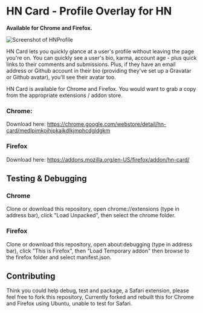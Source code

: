 # HN Card - Profile Overlay for HN

**Available for Chrome and Firefox.**

![Screenshot of HNProfile](https://github.com/mudulo/hnprofile/raw/master/screenshot.png)

HN Card lets you quickly glance at a user's profile without leaving the page
you're on. You can quickly see a user's bio, karma, account age - plus quick
links to their comments and submissions. Plus, if they have an email address
or Github account in their bio (providing they've set up a Gravatar or Github
avatar), you'll see their avatar too.

HN Card is available for Chrome and Firefox. You would want to
grab a copy from the appropriate extensions / addon store.

<!--- ### Safari: --->

<!-- Download here: https://github.com/timdavies/hnprofile/releases/download/1.0/hnprofile.safariextz --->

### Chrome:

Download here: https://chrome.google.com/webstore/detail/hn-card/medlpimkoihjpkajkdlkjmphcdgldgkm

### Firefox

Download here: https://addons.mozilla.org/en-US/firefox/addon/hn-card/

<!---## Setting up to build from source

1. Make sure you have Node.js and NPM installed.

1. Make sure you have gulp installed:

    `sudo npm install gulp -g`

1. Install the required packages for HNProfile:

    `npm install`

1. Run `gulp` to build the extension for all platforms. If you're developing,
  I recommend using `gulp watch` instead. This keeps track of file changes
  and runs gulp as required.

1. If you plan to build for Firefox (and if you're planning to submit a pull
  request, please take the time to test in all browsers if you can), you will
  need to [install the Mozilla Addon SDK](https://developer.mozilla.org/en-US/Add-ons/SDK/Tutorials/Installation).--->

## Testing & Debugging
<!--Make sure you've run `gulp` or are running `gulp watch` and then follow the
instructions for the browser you want to build for.

### Safari:
To add an extension to Safari, you'll need a developer license. They're free -
but you'll need to sign up at http://developer.apple.com/. Once you've set up
the license, go to the Develop menu and click on "Show Extension Builder". Then
click on the "+" icon in the bottom left and click "Add Extension...". Navigate
to the project directory, then go into `build/safari` and select the folder
"hnprofile.safariextension". Finally, to install the extension, click on the
"Install" button at the top right.

Every time you make changes to the extension, once gulp has built them, you'll
need to hit the "Reload" button. -->

### Chrome
Clone or download this repository, open chrome://extensions (type in address bar), click "Load Unpacked", then select the chrome folder.

### Firefox
Clone or download this repository, open about:debugging (type in address bar), click "This is Firefox", then "Load Temporary addon" then browse to the firefox folder and select manifest.json.

## Contributing
Think you could help debug, test and package, a Safari extension, please feel free to fork this
repository, Currently forked and rebuilt this for Chrome and Firefox using Ubuntu, unable to test for Safari.
